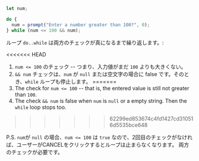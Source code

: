 
```js run demo
let num;

do {
  num = prompt("Enter a number greater than 100?", 0);
} while (num <= 100 && num);
```

ループ `do..while` は両方のチェックが真になるまで繰り返します。:

<<<<<<< HEAD
1. `num <= 100` のチェック -- つまり、入力値がまだ `100` よりも大きくない。
2. `&& num` チェックは、`num` が `null` または空文字の場合に false です。そのとき、`while` ループも停止します。
=======
1. The check for `num <= 100` -- that is, the entered value is still not greater than `100`.
2. The check `&& num` is false when `num` is `null` or a empty string. Then the `while` loop stops too.
>>>>>>> 62299ed853674c4fd1427cd310516d5535bce648

P.S. `num`が `null` の場合、`num <= 100` は `true` なので、2回目のチェックがなければ、ユーザーがCANCELをクリックするとループは止まらなくなります。 両方のチェックが必要です。
